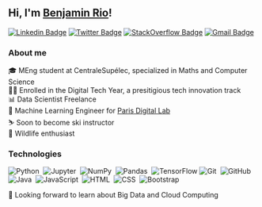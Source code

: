 ## Hi, I'm [Benjamin Rio](https://github.com/benjamrio/)!
[![Linkedin Badge](https://img.shields.io/badge/LinkedIn-0077B5?style=for-the-badge&logo=linkedin&logoColor=white)](https://www.linkedin.com/in/benjamin-rio-3884b5166/)
[![Twitter Badge](https://img.shields.io/badge/Twitter-1DA1F2?style=for-the-badge&logo=twitter&logoColor=white)](https://twitter.com/KDevelopper)
[![StackOverflow Badge](https://img.shields.io/badge/Stack_Overflow-FE7A16?style=for-the-badge&logo=stack-overflow&logoColor=white)](https://stackoverflow.com/users/15190888/benjamin-rio)
[![Gmail Badge](https://img.shields.io/badge/Gmail-D14836?style=for-the-badge&logo=gmail&logoColor=white)](mailto:benjamin.rio.dev@gmail.com)

### About me
🎓 MEng student at CentraleSupélec, specialized in Maths and Computer Science<br>
👨‍💻 Enrolled in the Digital Tech Year, a presitigious tech innovation track<br>
📊 Data Scientist Freelance<br>
🤖 Machine Learning Engineer for [Paris Digital Lab](https://paris-digital-lab.com/)<br>
⛷️ Soon to become ski instructor<br>
🦈 Wildlife enthusiast<br>

### Technologies

![Python](https://img.shields.io/badge/-Python-05122A?style=flat&logo=python)&nbsp;
![Jupyter](https://img.shields.io/badge/-Jupyter-2596be?&style=flat&logo=Jupyter)&nbsp;
![NumPy](https://img.shields.io/badge/numpy%20-%23013243.svg?&style=flat&logo=numpy)&nbsp;
![Pandas](https://img.shields.io/badge/pandas%20-%23150458.svg?&style=flat&logo=pandas)&nbsp;
![TensorFlow](https://img.shields.io/badge/-TensorFlow-05122A?&style=flat&logo=tensorflow)
![Git](https://img.shields.io/badge/-Git-05122A?style=flat&logo=git)&nbsp;
![GitHub](https://img.shields.io/badge/-GitHub-05122A?style=flat&logo=github)&nbsp;
![Java](https://img.shields.io/badge/-Java-1665BE?style=flat&logo=Java)&nbsp;
![JavaScript](https://img.shields.io/badge/-JavaScript-black?style=flat&logo=javascript)&nbsp;
![HTML](https://img.shields.io/badge/-HTML-05122A?style=flat&logo=HTML5)&nbsp;
![CSS](https://img.shields.io/badge/-CSS-05122A?style=flat&logo=CSS3&logoColor=1572B6)&nbsp;
![Bootstrap](https://img.shields.io/badge/-Bootstrap-05122A?style=flat&logo=bootstrap&logoColor=563D7C)

👀 Looking forward to learn about Big Data and Cloud Computing


<!---
benjamrio/benjamrio is a ✨ special ✨ repository because its `README.md` (this file) appears on your GitHub profile.
You can click the Preview link to take a look at your changes.

![Benjamin's top languages](https://github-readme-stats.vercel.app/api/top-langs/?username=benjamrio&show_icons=true&title_color=f6c32c&icon_color=f6c32c&text_color=9f9f9f&bg_color=151515&count_private=true&layout=compact)
--->
